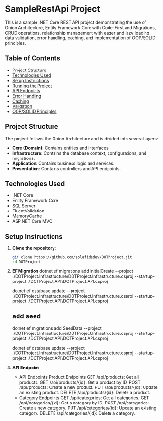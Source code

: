 # SampleRestApi Project

This is a sample .NET Core REST API project demonstrating the use of Onion Architecture, Entity Framework Core with Code-First and Migrations, CRUD operations, relationship management with eager and lazy loading, data validation, error handling, caching, and implementation of OOP/SOLID principles.

## Table of Contents
- [Project Structure](#project-structure)
- [Technologies Used](#technologies-used)
- [Setup Instructions](#setup-instructions)
- [Running the Project](#running-the-project)
- [API Endpoints](#api-endpoints)
- [Error Handling](#error-handling)
- [Caching](#caching)
- [Validation](#validation)
- [OOP/SOLID Principles](#oops-solid-principles)

## Project Structure

The project follows the Onion Architecture and is divided into several layers:
- **Core (Domain)**: Contains entities and interfaces.
- **Infrastructure**: Contains the database context, configurations, and migrations.
- **Application**: Contains business logic and services.
- **Presentation**: Contains controllers and API endpoints.

## Technologies Used

- .NET Core
- Entity Framework Core
- SQL Server
- FluentValidation
- MemoryCache
- ASP.NET Core MVC

## Setup Instructions

1. **Clone the repository:**
   ```bash
   git clone https://github.com/solafidedev/DOTProject.git
   cd DOTProject

2. **EF Migration**
    dotnet ef migrations add InitialCreate --project .\DOTProject.Infrastructure\DOTProject.Infrastructure.csproj --startup-project .\DOTProject.API\DOTProject.API.csproj

    dotnet ef database update --project .\DOTProject.Infrastructure\DOTProject.Infrastructure.csproj --startup-project .\DOTProject.API\DOTProject.API.csproj

    ## add seed
    dotnet ef migrations add SeedData --project .\DOTProject.Infrastructure\DOTProject.Infrastructure.csproj --startup-project .\DOTProject.API\DOTProject.API.csproj

    dotnet ef database update --project .\DOTProject.Infrastructure\DOTProject.Infrastructure.csproj --startup-project .\DOTProject.API\DOTProject.API.csproj

3. **API Endpoint**
    - API Endpoints
        Product Endpoints
        GET /api/products: Get all products.
        GET /api/products/{id}: Get a product by ID.
        POST /api/products: Create a new product.
        PUT /api/products/{id}: Update an existing product.
        DELETE /api/products/{id}: Delete a product.
    - Category Endpoints
        GET /api/categories: Get all categories.
        GET /api/categories/{id}: Get a category by ID.
        POST /api/categories: Create a new category.
        PUT /api/categories/{id}: Update an existing category.
        DELETE /api/categories/{id}: Delete a category.